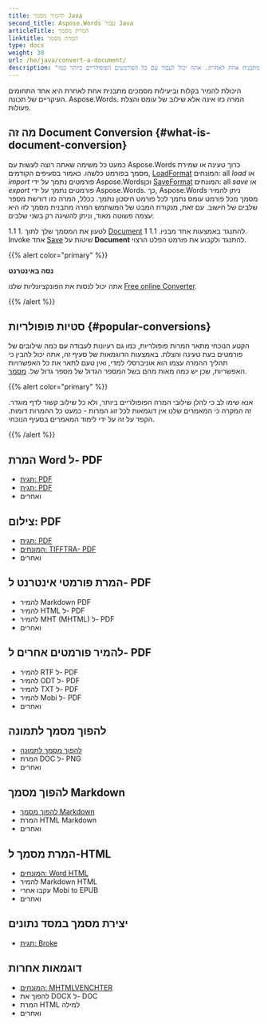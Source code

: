 ```yaml
---
title: להמיר מסמך Java
second_title: Aspose.Words עבור Java
articleTitle: המרת מסמך
linktitle: המרת מסמך
type: docs
weight: 30
url: /he/java/convert-a-document/
description: "להמיר בקלות מסמכים מתבנית אחת לאחרת. אתה יכול לעבוד עם כל הפורמטים הפופולריים ביותר כמו Microsoft Word פורמטים כגון DOCX או DOC, OpenDocument פורמטים כגון ODT או OTT, פורמטי אינטרנט כגון HTML או XHTML, פורמטים כגון MarkDown או TXT ואחרים באמצעות שימוש ב- ODT או OTT, פורמטי אינטרנט כגון HTML או XHTML, פורמטי טקסט כגון MarkDown או TXT, ואחרים המשתמשים ב-ExT. Java."
---
```


היכולת להמיר בקלות וביעילות מסמכים מתבנית אחת לאחרת היא אחד התחומים העיקריים של תכונה. Aspose.Words. המרה כזו אינה אלא שילוב של עומס והצלת פעולות.

## מה זה Document Conversion {#what-is-document-conversion}

כמעט כל משימה שאתה רוצה לעשות עם Aspose.Words כרוך טעינה או שמירת מסמך בפורמט כלשהו. כאמור בסעיפים הקודמים, [LoadFormat](https://reference.aspose.com/words/java/com.aspose.words/loadformat/) המונחים: all *load* או *import* פורמטים נתמך על ידי Aspose.Wordsוכן [SaveFormat](https://reference.aspose.com/words/java/com.aspose.words/saveformat/) המונחים: all *save* או *export* פורמטים נתמך על ידי Aspose.Words. כך, Aspose.Words ניתן להמיר מסמך מכל פורמט עומס נתמך לכל פורמט חיסכון נתמך. ככלל, המרה כזו דורשת מספר שלבים של חישוב. עם זאת, מנקודת המבט של המשתמש המרה מתבנית מסמך לזו היא עצמה פשוטה מאוד, וניתן להשיגה רק בשני שלבים:

1.1 1. לטעון את המסמך שלך לתוך [Document](https://reference.aspose.com/words/java/com.aspose.words/document/) להתנגד באמצעות אחד מבניו.
1.1 1. Invoke אחד [Save](https://reference.aspose.com/words/java/com.aspose.words/document/#save-java.lang.String-int) שיטות על **Document** להתנגד ולקבוע את פורמט הפלט הרצוי.

{{% alert color="primary" %}}

**נסה באינטרנט**

אתה יכול לנסות את הפונקציונליות שלנו [Free online Converter](https://products.aspose.app/words/conversion).

{{% /alert %}}

## סטיות פופולריות {#popular-conversions}

הקטע הנוכחי מתאר המרות פופולריות, כמו גם רעיונות לעבודה עם כמה שילובים של פורמטים בעת טעינה והצלת. באמצעות הדוגמאות של סעיף זה, אתה יכול להבין כי תהליך ההמרה עצמו הוא אוניברסלי למדי, ואין טעם לתאר את כל האפשרויות האפשריות, שכן יש כמה מאות מהם בשל המספר הגדול של מספר גדול של. [מסמך](/words/he/java/supported-document-formats/).

{{% alert color="primary" %}}

אנא שימו לב כי להלן שילובי המרה הפופולריים ביותר, ולא כל שילוב קשור לדף מוגדר. זה המקרה כי המאמרים שלנו אין דוגמאות לכל זוג המרות - כמעט כל ההמרות דומות. הקפד על זה על ידי לימוד המאמרים בסעיף הנוכחי.

{{% /alert %}}

<div class="row">
	<div class="col-md-6">
		<h2>המרת Word ל- PDF</h2>
			<ul>
				<li><a href="/words/java/convert-a-document-to-pdf/#converting-doc-or-docx-to-pdf">תגית: PDF</a></li>
				<li><a href="/words/java/convert-a-document-to-pdf/#converting-doc-or-docx-to-pdf">תגית: PDF</a></li>
				<li>ואחרים</li>
			</ul>
		<h2>צילום: PDF</h2>
			<ul>
				<li><a href="/words/java/convert-a-document-to-pdf/#convert-an-image-to-pdf">תגית: PDF</a></li>
				<li><a href="/words/java/convert-a-document-to-pdf/#convert-an-image-to-pdf">המונחים: TIFFTRA- PDF</a></li>
				<li>ואחרים</li>
			</ul>
		<h2>המרת פורמטי אינטרנט ל- PDF</h2>
			<ul>
				<li>להמיר Markdown PDF</li>
				<li>להמיר HTML ל- PDF</li>
				<li>להמיר MHT (MHTML) ל- PDF</li>
				<li>ואחרים</li>
			</ul>
		<h2>להמיר פורמטים אחרים ל- PDF</h2>
			<ul>
				<li>להמיר RTF ל- PDF</li>
				<li>להמיר ODT ל- PDF</li>
				<li>להמיר TXT ל- PDF</li>
				<li>להמיר Mobi ל- PDF</li>
				<li>ואחרים</li>
			</ul>
	</div>
	<div class="col-md-6">
		<h2>להפוך מסמך לתמונה</h2>
			<ul>
				<li><a href="/words/he/java/convert-a-document-to-an-image/">להפוך מסמך לתמונה</a></li>
				<li>המרת DOC ל- PNG</li>
				<li>ואחרים</li>
			</ul>
		<h2>להפוך מסמך Markdown</h2>
			<ul>
				<li><a href="/words/he/java/convert-a-document-to-markdown/">להפוך מסמך Markdown</a></li>
				<li>המרת HTML Markdown</li>
				<li>ואחרים</li>
			</ul>
		<h2>המרת מסמך ל-HTML</h2>
			<ul>
				<li><a href="/words/java/convert-a-document-to-html-mhtml-or-epub/#convert-a-document">המונחים: Word HTML</a></li>
				<li>להמיר Markdown HTML</li>
				<li>עקבו אחרי Mobi to EPUB</li>
				<li>ואחרים</li>
			</ul>
		<h2>יצירת מסמך במסד נתונים</h2>
			<ul>
				<li><a href="/words/he/java/serialize-and-work-with-a-document-in-a-database/">תגית: Broke</a></li>
			</ul>
		<h2>דוגמאות אחרות</h2>
			<ul>
				<li><a href="/words/he/java/convert-a-document-to-mhtml-and-send-it-by-email/">המונחים: MHTMLVENCHTER</a></li>
				<li>להפוך את DOCX ל- DOC</li>
				<li>המרת HTML למילה</li>
				<li>ואחרים</li>
			</ul>
	</div>
</div>
